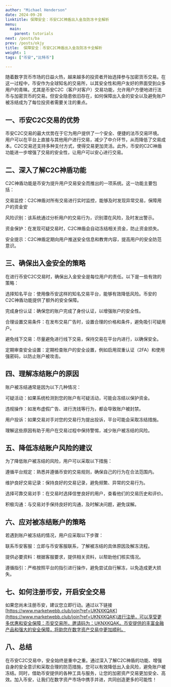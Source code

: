 ```yaml
---
author: "Michael Henderson"
date: 2024-09-28
linktitle: 保障安全：币安C2C神盾出入金及防冻卡全解析
menu:
  main:
    parent: tutorials
next: /posts/ba
prev: /posts/okjy
title:  保障安全：币安C2C神盾出入金及防冻卡全解析
weight: 1
tags: ["币安","比特币"]

---
```

随着数字货币市场的日益火热，越来越多的投资者开始选择参与加密货币交易。在这一过程中，币安作为全球知名的交易所，以其安全性和用户友好的界面受到众多用户的青睐。尤其是币安C2C（客户对客户）交易功能，允许用户方便地进行法币与加密货币的交易。但安全隐患依旧存在，如何保障出入金的安全以及避免账户被冻结成为了每位投资者需要关注的重点。

## 一、币安C2C交易的优势
币安C2C交易的最大优势在于它为用户提供了一个安全、便捷的法币交易环境。用户可以在平台上直接与其他用户进行交易，减少了中介环节，从而降低了交易成本。C2C交易还支持多种支付方式，使得交易更加灵活。此外，币安的C2C神盾功能进一步增强了交易的安全性，让用户可以安心进行交易。

## 二、深入了解C2C神盾功能
C2C神盾功能是币安为提升用户交易安全而推出的一项系统。这一功能主要包括：

交易监控：C2C神盾对所有交易进行实时监控，能够及时发现异常交易，保障用户的资金安

风险识别：该系统通过分析用户的交易行为，识别潜在风险，及时发出警示。

资金保护：在发现可疑交易时，C2C神盾会自动冻结相关资金，防止资金损失。

安全提示：C2C神盾定期向用户推送安全信息和教育内容，提高用户的安全防范意识。

## 三、确保出入金安全的策略
在进行币安C2C交易时，确保出入金安全是每位用户的责任。以下是一些有效的策略：

选择知名平台：使用像币安这样的知名交易平台，能够有效降低风险。币安的C2C神盾功能提供了额外的安全保障。

完成身份认证：确保您的账户完成了身份认证，以增强账户的安全性。

合理设置交易条件：在发布交易广告时，设置合理的价格和条件，避免吸引可疑用户。

避免线下交易：尽量避免进行线下交易，保持交易在平台内进行，以确保安全。

定期审查安全设置：定期检查账户的安全设置，例如启用双重认证（2FA）和使用强密码，以防止账户被攻击。

## 四、理解冻结账户的原因
账户被冻结通常是因为以下几种情况：

可疑活动：如果系统检测到您的账户有可疑活动，可能会冻结以保护资金。

违规操作：如发布虚假广告、进行洗钱等行为，都会导致账户被封禁。

用户投诉：如果交易对手对您的交易行为提出投诉，平台可能会采取冻结措施。

理解这些原因有助于用户在交易过程中保持警惕，减少账户被冻结的风险。

## 五、降低冻结账户风险的建议
为了降低账户被冻结的风险，用户可以采取以下措施：

遵循平台规定：熟悉并遵循币安的交易规则，确保自己的行为在合法范围内。

维护良好交易记录：保持良好的交易记录，避免频繁、异常的交易行为。

选择可靠交易对手：在交易时选择信誉良好的用户，查看他们的交易历史和评价。

积极沟通：与交易对手保持良好的沟通，及时解决问题，避免误解。

## 六、应对被冻结账户的策略
若遇到账户被冻结的情况，用户应采取以下步骤：

联系币安客服：立即与币安客服联系，了解被冻结的具体原因及解冻流程。

提供必要资料：根据客服要求，提供相关资料，以帮助他们核实情况。

遵循指引：严格按照平台的指引进行操作，避免尝试自行解冻，以免造成更大损失。

## 七、如何注册币安，开启安全交易
如果您尚未注册币安，建议您立即行动。通过以下链接[https://www.marketwebb.club/join?ref=UKNXKQAK](https://www.marketwebb.club/join?ref=UKNXKQAK)进行注册，可以享受更多优惠和安全保障：币安交易所，邀请码为：UKNXKQAK。币安提供的丰富金融产品和强大的安全保障，将助您在数字资产交易中更加顺利。

## 八、总结
在币安C2C交易中，安全始终是重中之重。通过深入了解C2C神盾的功能、增强自身的安全意识和采取合理的防范措施，您可以有效降低出入金风险，避免账户被冻结。同时，借助币安提供的各种工具与服务，让您的加密资产交易更加安全、高效。加入币安，让我们在数字资产市场中携手并进，共同创造更多的可能性！